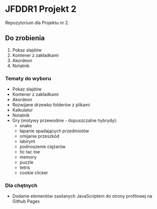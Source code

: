 # JFDDR1 Projekt 2

Repozytorium dla Projektu nr 2.

## Do zrobienia

1. Pokaz slajdów
2. Kontener z zakładkami
3. Akordeon
4. Notatnik


### Tematy do wyboru

- Pokaz slajdów
- Kontener z zakładkami
- Akordeon
- Rozwijane drzewko folderów z plikami
- Kalkulator
- Notatnik
- Gry (motywy przewodnie - dopuszczalne hybrydy):
  - snake
  - łapanie spadających przedmiotów
  - omijanie przeszkód
  - labirynt
  - podnoszenie ciężarów
  - tic tac toe
  - memory 
  - puzzle
  - tetris
  - cookie clicker

### Dla chętnych

- Dodanie elementów zasilanych JavaScriptem do strony profilowej na Github Pages

